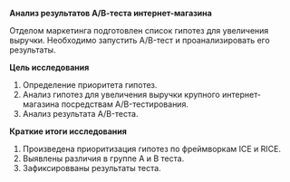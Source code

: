 **Анализ результатов А/В-теста интернет-магазина**

Отделом маркетинга подготовлен список гипотез для увеличения выручки. Необходимо запустить A/B-тест и проанализировать его результаты.

**Цель исследования**
1. Определение приоритета гипотез.
2. Анализ гипотез для увеличения выручки крупного интернет-магазина посредствам A/B-тестирования.
3. Анализ результата A/B-теста.

**Краткие итоги исследования**
1. Произведена приоритизация гипотез по фреймворкам ICE и RICE.
2. Выявлены различия в группе А и В теста.
3. Зафиксировваны результаты теста.
